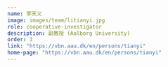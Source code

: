 ```yaml
---
name: 李天义
image: images/team/litianyi.jpg
role: cooperative-investigator
description: 副教授 (Aalborg University)
order: 3
link: "https://vbn.aau.dk/en/persons/tianyi"
home-page: "https://vbn.aau.dk/en/persons/tianyi"
---
```



